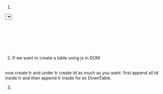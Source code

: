 1. 

<select id=""> -> In case of select always give id to select tag and value to option tag to work in DOM. 
and give one empty value of one option tag and give disabled selected to work as a placeholder for select. 
<option value=""></option>
<option value=""></option>
<option value=""></option>
<option value=""></option>
<option value=""></option>
</select>


2. If we want to create a table using js in DOM 
<div class="table">
<table id="DownTable">
               
</table>
</div>

now create tr and under tr create td as much as you want. 
first append all td inside tr and then append tr inside for ex DownTable.


3. 
